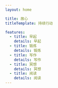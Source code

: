 ```yaml
---
layout: home

title: 故心
titleTemplate: 持续行动

features:
  - title: 早起
    details: 早起
  - title: 锻炼
    details: 锻炼
  - title: 写作
    details: 写作
  - title: 冥想
    details: 冥想
  - title: 阅读
    details: 阅读
---
```

